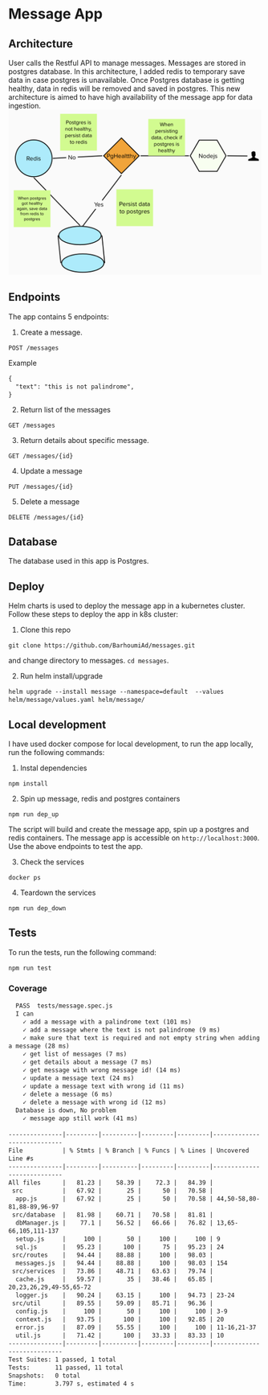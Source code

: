 # Message App
## Architecture
User calls the Restful API to manage messages. Messages are stored in postgres database. In this architecture, I added redis to temporary save data in case postgres is unavailable. Once Postgres database is getting healthy, data in redis will be removed and saved in postgres. This new architecture is aimed to have high availability of the message app for data ingestion. 
![Architecture](./public/images/message_architecture_v2.png)
## Endpoints
The app contains 5 endpoints:

1) Create a message.

```
POST /messages
```
Example
```
{
  "text": "this is not palindrome",
}
```
2) Return list of the messages

```
GET /messages
```
3) Return details about specific message.

```
GET /messages/{id}
```
4) Update a message 

```
PUT /messages/{id}
```
5) Delete a message

```
DELETE /messages/{id}
```

## Database
The database used in this app is Postgres.


## Deploy
Helm charts is used to deploy the message app in a kubernetes cluster.
Follow these steps to deploy the app in k8s cluster:
1) Clone this repo
```
git clone https://github.com/BarhoumiAd/messages.git
```
and change directory to messages. `cd messages`.

2) Run helm install/upgrade

```
helm upgrade --install message --namespace=default  --values helm/message/values.yaml helm/message/
```

## Local development

I have used docker compose for local development, to run the app locally, run the following commands:
1) Instal dependencies
```
npm install
```
2) Spin up message, redis and postgres containers

```
npm run dep_up
```
The script will build and create the message app, spin up a postgres and redis containers. The message app is accessible on `http://localhost:3000`. Use the above endpoints to test the app.

3) Check the services

```
docker ps
```

4) Teardown the services

```
npm run dep_down
```

## Tests

To run the tests, run the following command:

```
npm run test
```
### Coverage
```
  PASS  tests/message.spec.js
  I can
    ✓ add a message with a palindrome text (101 ms)
    ✓ add a message where the text is not palindrome (9 ms)
    ✓ make sure that text is required and not empty string when adding a message (28 ms)
    ✓ get list of messages (7 ms)
    ✓ get details about a message (7 ms)
    ✓ get message with wrong message id! (14 ms)
    ✓ update a message text (24 ms)
    ✓ update a message text with wrong id (11 ms)
    ✓ delete a message (6 ms)
    ✓ delete a message with wrong id (12 ms)
  Database is down, No problem
    ✓ message app still work (41 ms)

---------------|---------|----------|---------|---------|----------------------------
File           | % Stmts | % Branch | % Funcs | % Lines | Uncovered Line #s          
---------------|---------|----------|---------|---------|----------------------------
All files      |   81.23 |    58.39 |    72.3 |   84.39 |                            
 src           |   67.92 |       25 |      50 |   70.58 |                            
  app.js       |   67.92 |       25 |      50 |   70.58 | 44,50-58,80-81,88-89,96-97 
 src/database  |   81.98 |    60.71 |   70.58 |   81.81 |                            
  dbManager.js |    77.1 |    56.52 |   66.66 |   76.82 | 13,65-66,105,111-137       
  setup.js     |     100 |       50 |     100 |     100 | 9                          
  sql.js       |   95.23 |      100 |      75 |   95.23 | 24                         
 src/routes    |   94.44 |    88.88 |     100 |   98.03 |                            
  messages.js  |   94.44 |    88.88 |     100 |   98.03 | 154                        
 src/services  |   73.86 |    48.71 |   63.63 |   79.74 |                            
  cache.js     |   59.57 |       35 |   38.46 |   65.85 | 20,23,26,29,49-55,65-72    
  logger.js    |   90.24 |    63.15 |     100 |   94.73 | 23-24                      
 src/util      |   89.55 |    59.09 |   85.71 |   96.36 |                            
  config.js    |     100 |       50 |     100 |     100 | 3-9                        
  context.js   |   93.75 |      100 |     100 |   92.85 | 20                         
  error.js     |   87.09 |    55.55 |     100 |     100 | 11-16,21-37                
  util.js      |   71.42 |      100 |   33.33 |   83.33 | 10                         
---------------|---------|----------|---------|---------|----------------------------
Test Suites: 1 passed, 1 total
Tests:       11 passed, 11 total
Snapshots:   0 total
Time:        3.797 s, estimated 4 s
```
